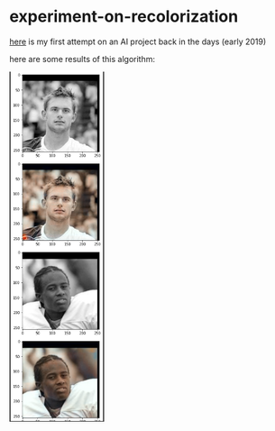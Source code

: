 # experiment-on-recolorization

[here](https://colab.research.google.com/drive/1owoZQpG3XAwdKF7CSJgNSpgyDIweTiRM?usp=sharing) is my first attempt on an AI project back in the days (early 2019)

here are some results of this algorithm:

![results](./results.png)
